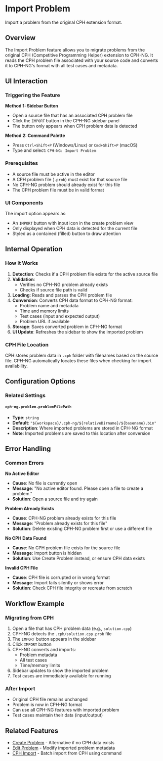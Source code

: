 # Import Problem

Import a problem from the original CPH extension format.

## Overview

The Import Problem feature allows you to migrate problems from the original CPH (Competitive Programming Helper) extension to CPH-NG. It reads the CPH problem file associated with your source code and converts it to CPH-NG's format with all test cases and metadata.

## UI Interaction

### Triggering the Feature

**Method 1: Sidebar Button**
- Open a source file that has an associated CPH problem file
- Click the `IMPORT` button in the CPH-NG sidebar panel
- The button only appears when CPH problem data is detected

**Method 2: Command Palette**
- Press `Ctrl+Shift+P` (Windows/Linux) or `Cmd+Shift+P` (macOS)
- Type and select: `CPH-NG: Import Problem`

### Prerequisites

- A source file must be active in the editor
- A CPH problem file (`.prob`) must exist for that source file
- No CPH-NG problem should already exist for this file
- The CPH problem file must be in valid format

### UI Components

The import option appears as:
- An `IMPORT` button with input icon in the create problem view
- Only displayed when CPH data is detected for the current file
- Styled as a contained (filled) button to draw attention

## Internal Operation

### How It Works

1. **Detection**: Checks if a CPH problem file exists for the active source file
2. **Validation**: 
   - Verifies no CPH-NG problem already exists
   - Checks if source file path is valid
3. **Loading**: Reads and parses the CPH problem file
4. **Conversion**: Converts CPH data format to CPH-NG format:
   - Problem name and metadata
   - Time and memory limits
   - Test cases (input and expected output)
   - Problem URL if available
5. **Storage**: Saves converted problem in CPH-NG format
6. **UI Update**: Refreshes the sidebar to show the imported problem

### CPH File Location

CPH stores problem data in `.cph` folder with filenames based on the source file. CPH-NG automatically locates these files when checking for import availability.

## Configuration Options

### Related Settings

#### `cph-ng.problem.problemFilePath`
- **Type**: `string`
- **Default**: `"${workspace}/.cph-ng/${relativeDirname}/${basename}.bin"`
- **Description**: Where imported problems are stored in CPH-NG format
- **Note**: Imported problems are saved to this location after conversion

## Error Handling

### Common Errors

**No Active Editor**
- **Cause**: No file is currently open
- **Message**: "No active editor found. Please open a file to create a problem."
- **Solution**: Open a source file and try again

**Problem Already Exists**
- **Cause**: CPH-NG problem already exists for this file
- **Message**: "Problem already exists for this file"
- **Solution**: Delete existing CPH-NG problem first or use a different file

**No CPH Data Found**
- **Cause**: No CPH problem file exists for the source file
- **Message**: Import button is hidden
- **Solution**: Use Create Problem instead, or ensure CPH data exists

**Invalid CPH File**
- **Cause**: CPH file is corrupted or in wrong format
- **Message**: Import fails silently or shows error
- **Solution**: Check CPH file integrity or recreate from scratch

## Workflow Example

### Migrating from CPH

1. Open a file that has CPH problem data (e.g., `solution.cpp`)
2. CPH-NG detects the `.cph/solution.cpp.prob` file
3. The `IMPORT` button appears in the sidebar
4. Click `IMPORT` button
5. CPH-NG converts and imports:
   - Problem metadata
   - All test cases
   - Time/memory limits
6. Sidebar updates to show the imported problem
7. Test cases are immediately available for running

### After Import

- Original CPH file remains unchanged
- Problem is now in CPH-NG format
- Can use all CPH-NG features with imported problem
- Test cases maintain their data (input/output)

## Related Features

- [Create Problem](create-problem.md) - Alternative if no CPH data exists
- [Edit Problem](edit-problem.md) - Modify imported problem metadata
- [CPH Import](cph-import.md) - Batch import from CPH using command

